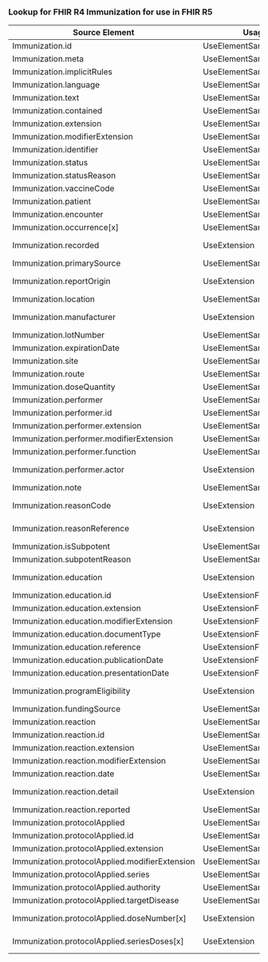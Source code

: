 ### Lookup for FHIR R4 Immunization for use in FHIR R5

| Source Element | Usage | Target |
| -------------- | ----- | ------ |
| Immunization.id | UseElementSameName | Immunization.id |
| Immunization.meta | UseElementSameName | Immunization.meta |
| Immunization.implicitRules | UseElementSameName | Immunization.implicitRules |
| Immunization.language | UseElementSameName | Immunization.language |
| Immunization.text | UseElementSameName | Immunization.text |
| Immunization.contained | UseElementSameName | Immunization.contained |
| Immunization.extension | UseElementSameName | Immunization.extension |
| Immunization.modifierExtension | UseElementSameName | Immunization.modifierExtension |
| Immunization.identifier | UseElementSameName | Immunization.identifier |
| Immunization.status | UseElementSameName | Immunization.status |
| Immunization.statusReason | UseElementSameName | Immunization.statusReason |
| Immunization.vaccineCode | UseElementSameName | Immunization.vaccineCode |
| Immunization.patient | UseElementSameName | Immunization.patient |
| Immunization.encounter | UseElementSameName | Immunization.encounter |
| Immunization.occurrence[x] | UseElementSameName | Immunization.occurrence[x] |
| Immunization.recorded | UseExtension | http://hl7.org/fhir/4.0/StructureDefinition/extension-Immunization.recorded |
| Immunization.primarySource | UseElementSameName | Immunization.primarySource |
| Immunization.reportOrigin | UseExtension | http://hl7.org/fhir/4.0/StructureDefinition/extension-Immunization.reportOrigin |
| Immunization.location | UseElementSameName | Immunization.location |
| Immunization.manufacturer | UseExtension | http://hl7.org/fhir/4.0/StructureDefinition/extension-Immunization.manufacturer |
| Immunization.lotNumber | UseElementSameName | Immunization.lotNumber |
| Immunization.expirationDate | UseElementSameName | Immunization.expirationDate |
| Immunization.site | UseElementSameName | Immunization.site |
| Immunization.route | UseElementSameName | Immunization.route |
| Immunization.doseQuantity | UseElementSameName | Immunization.doseQuantity |
| Immunization.performer | UseElementSameName | Immunization.performer |
| Immunization.performer.id | UseElementSameName | Immunization.performer.id |
| Immunization.performer.extension | UseElementSameName | Immunization.performer.extension |
| Immunization.performer.modifierExtension | UseElementSameName | Immunization.performer.modifierExtension |
| Immunization.performer.function | UseElementSameName | Immunization.performer.function |
| Immunization.performer.actor | UseExtension | http://hl7.org/fhir/4.0/StructureDefinition/extension-Immunization.performer.actor |
| Immunization.note | UseElementSameName | Immunization.note |
| Immunization.reasonCode | UseExtension | http://hl7.org/fhir/4.0/StructureDefinition/extension-Immunization.reasonCode |
| Immunization.reasonReference | UseExtension | http://hl7.org/fhir/4.0/StructureDefinition/extension-Immunization.reasonReference |
| Immunization.isSubpotent | UseElementSameName | Immunization.isSubpotent |
| Immunization.subpotentReason | UseElementSameName | Immunization.subpotentReason |
| Immunization.education | UseExtension | http://hl7.org/fhir/4.0/StructureDefinition/extension-Immunization.education |
| Immunization.education.id | UseExtensionFromAncestor | - |
| Immunization.education.extension | UseExtensionFromAncestor | - |
| Immunization.education.modifierExtension | UseExtensionFromAncestor | - |
| Immunization.education.documentType | UseExtensionFromAncestor | - |
| Immunization.education.reference | UseExtensionFromAncestor | - |
| Immunization.education.publicationDate | UseExtensionFromAncestor | - |
| Immunization.education.presentationDate | UseExtensionFromAncestor | - |
| Immunization.programEligibility | UseExtension | http://hl7.org/fhir/4.0/StructureDefinition/extension-Immunization.programEligibility |
| Immunization.fundingSource | UseElementSameName | Immunization.fundingSource |
| Immunization.reaction | UseElementSameName | Immunization.reaction |
| Immunization.reaction.id | UseElementSameName | Immunization.reaction.id |
| Immunization.reaction.extension | UseElementSameName | Immunization.reaction.extension |
| Immunization.reaction.modifierExtension | UseElementSameName | Immunization.reaction.modifierExtension |
| Immunization.reaction.date | UseElementSameName | Immunization.reaction.date |
| Immunization.reaction.detail | UseExtension | http://hl7.org/fhir/4.0/StructureDefinition/extension-Immunization.reaction.detail |
| Immunization.reaction.reported | UseElementSameName | Immunization.reaction.reported |
| Immunization.protocolApplied | UseElementSameName | Immunization.protocolApplied |
| Immunization.protocolApplied.id | UseElementSameName | Immunization.protocolApplied.id |
| Immunization.protocolApplied.extension | UseElementSameName | Immunization.protocolApplied.extension |
| Immunization.protocolApplied.modifierExtension | UseElementSameName | Immunization.protocolApplied.modifierExtension |
| Immunization.protocolApplied.series | UseElementSameName | Immunization.protocolApplied.series |
| Immunization.protocolApplied.authority | UseElementSameName | Immunization.protocolApplied.authority |
| Immunization.protocolApplied.targetDisease | UseElementSameName | Immunization.protocolApplied.targetDisease |
| Immunization.protocolApplied.doseNumber[x] | UseExtension | http://hl7.org/fhir/4.0/StructureDefinition/extension-Immunization.protocolApplied.doseNumber |
| Immunization.protocolApplied.seriesDoses[x] | UseExtension | http://hl7.org/fhir/4.0/StructureDefinition/extension-Immunization.protocolApplied.seriesDoses |
